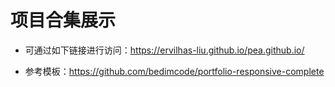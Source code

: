 # 项目合集展示

- 可通过如下链接进行访问：https://ervilhas-liu.github.io/pea.github.io/

- 参考模板：https://github.com/bedimcode/portfolio-responsive-complete


